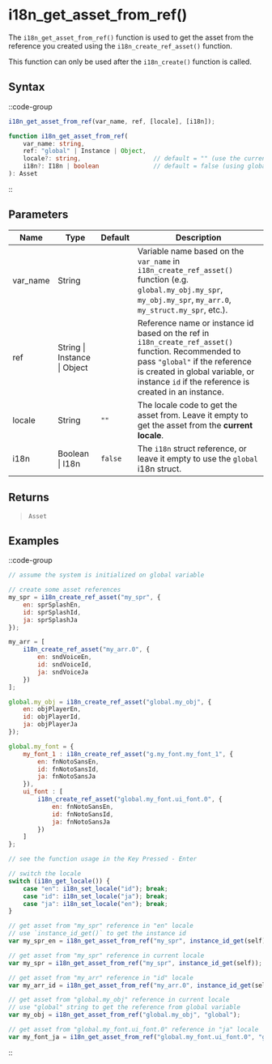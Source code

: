 # i18n_get_asset_from_ref()

The `i18n_get_asset_from_ref()` function is used to get the asset from the reference you created using the `i18n_create_ref_asset()` function. 

This function can only be used after the `i18n_create()` function is called.

## Syntax

::code-group
```js [Usage]
i18n_get_asset_from_ref(var_name, ref, [locale], [i18n]);
```

```ts [Signature]
function i18n_get_asset_from_ref(
    var_name: string,
    ref: "global" | Instance | Object,
    locale?: string,                    // default = "" (use the current locale)
    i18n?: I18n | boolean               // default = false (using global i18n struct)
): Asset
```
::

## Parameters

| Name        | Type              | Default      | Description |
|-------------|-------------------|--------------|-------------|
| var_name    | String            |              | Variable name based on the `var_name` in `i18n_create_ref_asset()` function (e.g. `global.my_obj.my_spr`, `my_obj.my_spr`, `my_arr.0`, `my_struct.my_spr`, etc.). |
| ref         | String \| Instance \| Object |              | Reference name or instance id based on the ref in `i18n_create_ref_asset()` function. Recommended to pass `"global"` if the reference is created in global variable, or instance `id` if the reference is created in an instance. |
| locale      | String            | `""`         | The locale code to get the asset from. Leave it empty to get the asset from the **current locale**. |
| i18n        | Boolean \| I18n | `false`      | The `i18n` struct reference, or leave it empty to use the `global` i18n struct. |

## Returns

> `Asset`

## Examples

::code-group
```js [Create Event]
// assume the system is initialized on global variable

// create some asset references
my_spr = i18n_create_ref_asset("my_spr", {
    en: sprSplashEn,
    id: sprSplashId,
    ja: sprSplashJa
});

my_arr = [
    i18n_create_ref_asset("my_arr.0", {
        en: sndVoiceEn,
        id: sndVoiceId,
        ja: sndVoiceJa
    })
];

global.my_obj = i18n_create_ref_asset("global.my_obj", {
    en: objPlayerEn,
    id: objPlayerId,
    ja: objPlayerJa
});

global.my_font = {
    my_font_1 : i18n_create_ref_asset("g.my_font.my_font_1", {
        en: fnNotoSansEn,
        id: fnNotoSansId,
        ja: fnNotoSansJa
    }),
    ui_font : [
        i18n_create_ref_asset("global.my_font.ui_font.0", {
            en: fnNotoSansEn,
            id: fnNotoSansId,
            ja: fnNotoSansJa
        })
    ]
};

// see the function usage in the Key Pressed - Enter
```

```js [Key Pressed - Space]
// switch the locale
switch (i18n_get_locale()) {
    case "en": i18n_set_locale("id"); break;
    case "id": i18n_set_locale("ja"); break;
    case "ja": i18n_set_locale("en"); break;
}
```

```js [Key Pressed - Enter]
// get asset from "my_spr" reference in "en" locale
// use `instance_id_get()` to get the instance id
var my_spr_en = i18n_get_asset_from_ref("my_spr", instance_id_get(self), "en");

// get asset from "my_spr" reference in current locale
var my_spr = i18n_get_asset_from_ref("my_spr", instance_id_get(self));

// get asset from "my_arr" reference in "id" locale
var my_arr_id = i18n_get_asset_from_ref("my_arr.0", instance_id_get(self), "id");

// get asset from "global.my_obj" reference in current locale
// use "global" string to get the reference from global variable
var my_obj = i18n_get_asset_from_ref("global.my_obj", "global");

// get asset from "global.my_font.ui_font.0" reference in "ja" locale
var my_font_ja = i18n_get_asset_from_ref("global.my_font.ui_font.0", "global", "ja");
```
::
